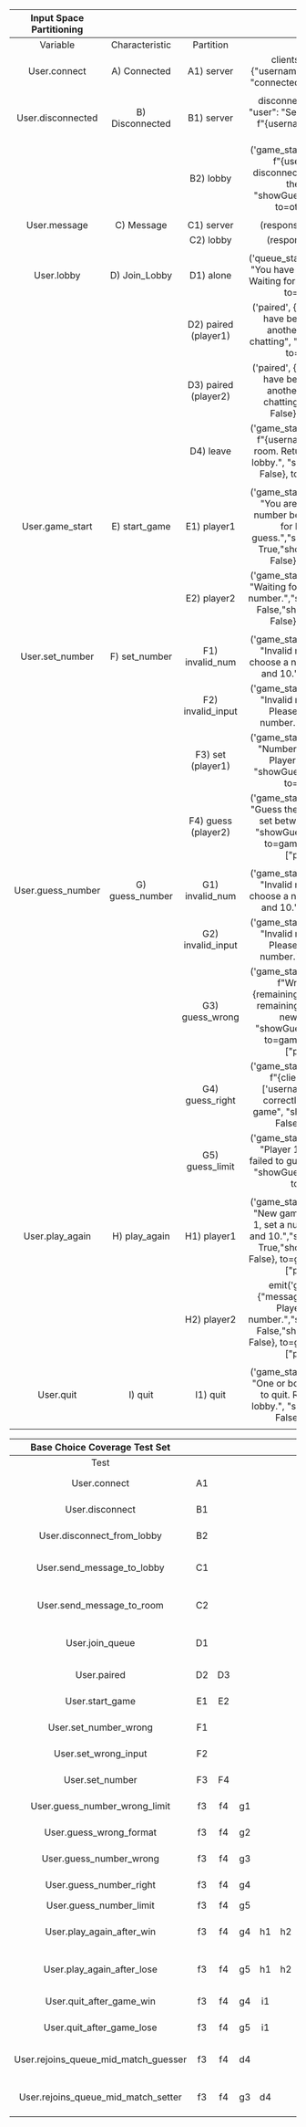 | Input Space Partitioning                  |                                       |                     |                                                           |
| :---------------------------------------: | :-----------------------------------: | :-----------------: | :------------------------------------------------------:  |
| Variable                                  | Characteristic                        | Partition           | Value                                                     |
| User.connect                              | A) Connected                          | A1) server          | clients[client_id] = {"username": None, "state": "connected", "room": None} |
|                                           |                                       |                     |                                                           |
| User.disconnected                         | B) Disconnected                       | B1) server          | disconnect_message = { "user": "Server", "message": f"{username} has left the chat."} |
|                                           |                                       | B2) lobby           | ('game_status', {"message": f"{username} has disconnected. Returning to the lobby.", "showGuessInput": False}, to=other_player) |
|                                           |                                       |                     |                                                           |
| User.message                              | C) Message                            | C1) server          | (response, to=client_id)                                  |
|                                           |                                       | C2) lobby           | (response, to=room)                                       |
|                                           |                                       |                     |                                                           |
| User.lobby                                | D) Join_Lobby                         | D1) alone           | ('queue_status', {"message": "You have joined the queue. Waiting for another player."}, to=client_id) |
|                                           |                                       | D2) paired (player1)| ('paired', {"message": "You have been paired with another player. Start chatting", "isPlayer1": True}, to=player1) |
|                                           |                                       | D3) paired (player2)| ('paired', {"message": "You have been paired with another player. Start chatting", "isPlayer1": False}, to=player2) |
|                                           |                                       | D4) leave           | ('game_status', {"message": f"{username} has left the room. Returning you to the lobby.", "showGuessInput": False}, to=other_player) |
|                                           |                                       |                     |                                                           |
| User.game_start                           | E) start_game                         | E1) player1         | ('game_status', {"message": "You are Player 1. Set a number between 1 and 10 for Player 2 to guess.","showGuessInput": True,"showEndButtons": False}, to=player1) |
|                                           |                                       | E2) player2         | ('game_status', {"message": "Waiting for Player 1 to set a number.","showGuessInput": False,"showEndButtons": False}, to=player2) |
|                                           |                                       |                     |                                                           |
| User.set_number                           | F) set_number                         | F1) invalid_num     | ('game_status', {"message": "Invalid number. Please choose a number between 1 and 10."}, to=client_id) |
|                                           |                                       | F2) invalid_input   | ('game_status', {"message": "Invalid number format. Please enter a valid number."}, to=client_id) |
|                                           |                                       | F3) set (player1)   | ('game_status', {"message": "Number set, Waiting for Player 2 to guess.", "showGuessInput": False}, to=client_id) |
|                                           |                                       | F4) guess (player2) | ('game_status', {"message": "Guess the number Player 1 set between 1 and 10.", "showGuessInput": True}, to=game_state[room]["player2"]) |
|                                           |                                       |                     |                                                           |
| User.guess_number                         | G) guess_number                       | G1) invalid_num     | ('game_status', {"message": "Invalid number. Please choose a number between 1 and 10."}, to=client_id) |
|                                           |                                       | G2) invalid_input   | ('game_status', {"message": "Invalid number format. Please enter a valid number."}, to=client_id) |
|                                           |                                       | G3) guess_wrong     | ('game_status', {"message": f"Wrong guess. {remaining_rounds} rounds remaining. Player 1, set a new number.", "showGuessInput": True}, to=game_state[room]["player1"]) |
|                                           |                                       | G4) guess_right     | ('game_status', {"message": f"{clients[client_id]['username']} guessed correctly and wins the game", "showGuessInput": False}, to=room) |
|                                           |                                       | G5) guess_limit     | ('game_status', {"message": "Player 1 wins. Player 2 failed to guess in 5 rounds.", "showGuessInput": False}, to=room) |
|                                           |                                       |                     |                                                           |
| User.play_again                           | H) play_again                         | H1) player1         | ('game_status', {"message": "New game started! Player 1, set a number between 1 and 10.","showGuessInput": True,"showEndButtons": False}, to=game_state[room]["player1"]) |
|                                           |                                       | H2) player2         | emit('game_status', {"message": "Waiting for Player 1 to set a number.","showGuessInput": False,"showEndButtons": False}, to=game_state[room]["player2"]) |
|                                           |                                       |                     |                                                           |
| User.quit                                 | I) quit                               | I1) quit            | ('game_status', {"message": "One or both players chose to quit. Returning to the lobby.", "showGuessInput": False}, to=room) |
|                                           |                                       |                     |                                                           |

| Base Choice Coverage Test Set                      |      |      |     |     |     |     |                                 |
| :------------------------------------------------: | :--: | :--: | :-: | :-: | :-: | :-: | :-----------------------------: |
| Test                                               |      |      |     |     |     |     | Oracle                          |
| User.connect                                       | A1   |      |     |     |     |     | pass as connected               |
| User.disconnect                                    | B1   |      |     |     |     |     | pass as disconnection           |
| User.disconnect_from_lobby                         | B2   |      |     |     |     |     | pass as exit from room          |
| User.send_message_to_lobby                         | C1   |      |     |     |     |     | pass as message to lobby        |
| User.send_message_to_room                          | C2   |      |     |     |     |     | pass as message to room         |
| User.join_queue                                    | D1   |      |     |     |     |     | pass as waiting for room        |
| User.paired                                        | D2   | D3   |     |     |     |     | pass as paired                  |
| User.start_game                                    | E1   | E2   |     |     |     |     | pass as game started            |
| User.set_number_wrong                              | F1   |      |     |     |     |     | pass as exception               |
| User.set_wrong_input                               | F2   |      |     |     |     |     | pass as exception               |
| User.set_number                                    | F3   | F4   |     |     |     |     | pass as number set              |
| User.guess_number_wrong_limit                      | f3   | f4   | g1  |     |     |     | pass as exception               |
| User.guess_wrong_format                            | f3   | f4   | g2  |     |     |     | pass as exception               |
| User.guess_number_wrong                            | f3   | f4   | g3  |     |     |     | pass as next round              |
| User.guess_number_right                            | f3   | f4   | g4  |     |     |     | pass as winner                  |
| User.guess_number_limit                            | f3   | f4   | g5  |     |     |     | pass as loser                   |
| User.play_again_after_win                          | f3   | f4   | g4  | h1  | h2  |     | pass as play again after win    |
| User.play_again_after_lose                         | f3   | f4   | g5  | h1  | h2  |     | pass as play again after lose   |
| User.quit_after_game_win                           | f3   | f4   | g4  | i1  |     |     | pass as quit after win          |
| User.quit_after_game_lose                          | f3   | f4   | g5  | i1  |     |     | pass as quit after lose         |
| User.rejoins_queue_mid_match_guesser               | f3   | f4   | d4  |     |     |     | pass as rejoin queue during match |
| User.rejoins_queue_mid_match_setter                | f3   | f4   | g3  | d4  |     |     | pass as rejoin queue during match |
